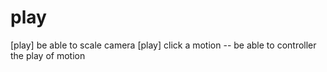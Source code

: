 # play

[play] be able to scale camera
[play] click a motion -- be able to controller the play of motion
